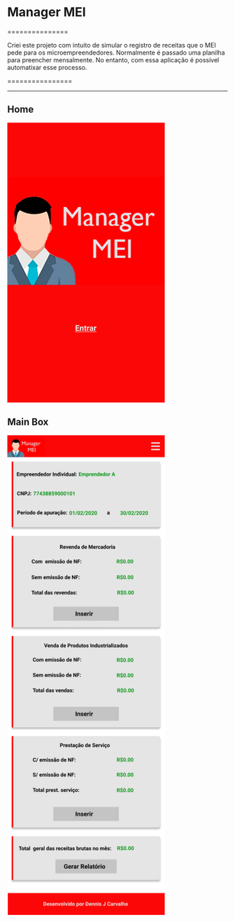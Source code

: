 # Manager MEI
===============

Criei este projeto com intuito de simular o registro de receitas que o MEI pede para os microempreendedores. Normalmente é passado uma planilha para preencher mensalmente. No entanto, com essa aplicação é possível automatixar esse processo.

================

------------------
## Home
<img src="./src/assets/presentation/Home.png" width="360" height="640">

## Main Box
<img src="./src/assets/presentation/Main Box - Manager MEI.png" width="360" height="1097">

